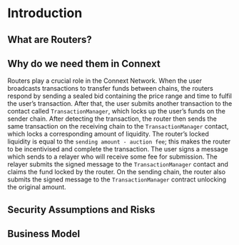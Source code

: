 # Introduction

## What are Routers?

## Why do we need them in Connext

Routers play a crucial role in the Connext Network. When the user broadcasts transactions to transfer funds between chains, the routers respond by sending a sealed bid containing the price range and time to fulfil the user’s transaction. After that, the user submits another transaction to the contact called `TransactionManager`, which locks up the user’s funds on the sender chain. After detecting the transaction, the router then sends the same transaction on the receiving chain to the `TransactionManager` contact, which locks a corresponding amount of liquidity. The router’s locked liquidity is equal to the `sending amount - auction fee`; this makes the router to be incentivised and complete the transaction. The user signs a message which sends to a relayer who will receive some fee for submission. The relayer submits the signed message to the `TransactionManager` contact and claims the fund locked by the router. On the sending chain, the router also submits the signed message to the `TransactionManager` contract unlocking the original amount.
## Security Assumptions and Risks

## Business Model

